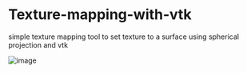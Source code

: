 # Texture-mapping-with-vtk
simple texture mapping tool to set texture to a surface using spherical projection and vtk

![image](https://github.com/user-attachments/assets/cd70445e-03f1-4339-906d-7ab3f51cf238)
